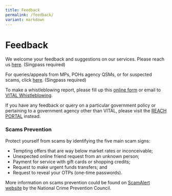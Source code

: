 ```yaml
---
title: Feedback
permalink: /feedback/
variant: markdown
---
```

# Feedback

We welcome your feedback and suggestions on our services. Please reach us [here](https://go.gov.sg/vision-helpdesk). (Singpass required)

For queries/appeals from MPs, POHs agency QSMs, or for suspected scams, click <a href="https://go.gov.sg/vision-qsm" target="_blank">here</a>. (Singpass required)

To make a whistleblowing report, please fill up this <a href="https://go.gov.sg/vitalwhistleblowing" target="">online form</a><span> or email to </span> <a href="mailto:whistleblow@vital.gov.sg" target="">VITAL Whistleblowing</a>.

If you have any feedback or query on a particular government policy or pertaining to a government agency other than VITAL, please visit the <a href="https://www.reach.gov.sg/" target="_blank">REACH PORTAL</a> instead.

### Scams Prevention

Protect yourself from scams by identifying the five main scam signs:

<ul>
  <li>Tempting offers that are way below market rates or inconceivable;</li>
  <li>Unexpected online friend request from an unknown person;</li>
  <li>Payment for service with gift cards or shopping credits;</li>
  <li>Request to make urgent funds transfers; and</li>
  <li>Request to reveal your OTPs (one-time passwords).</li>
</ul>

More information on scams prevention could be found on <a href="https://www.scamalert.sg/"> ScamAlert website</a> by the National Crime Prevention Council.